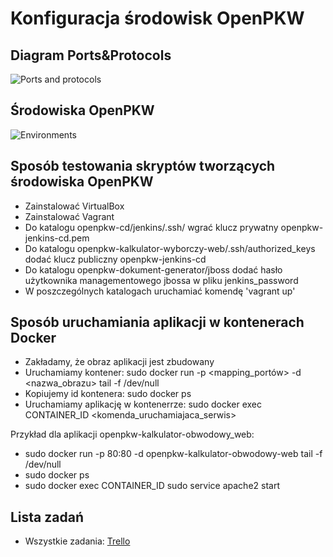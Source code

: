 # Konfiguracja środowisk OpenPKW

## Diagram Ports&Protocols

![Ports and protocols](https://raw.githubusercontent.com/openpkw/openpkw-devops/master/OpenPKW%20Ports%20and%20Protocols.png)

## Środowiska OpenPKW

![Environments](https://raw.githubusercontent.com/openpkw/openpkw-devops/master/OpenPKW%20Environments.png)

## Sposób testowania skryptów tworzących środowiska OpenPKW
* Zainstalować VirtualBox
* Zainstalować Vagrant
* Do katalogu openpkw-cd/jenkins/.ssh/ wgrać klucz prywatny openpkw-jenkins-cd.pem
* Do katalogu openpkw-kalkulator-wyborczy-web/.ssh/authorized_keys dodać klucz publiczny openpkw-jenkins-cd
* Do katalogu openpkw-dokument-generator/jboss dodać hasło użytkownika managementowego jbossa w pliku jenkins_password
* W poszczególnych katalogach uruchamiać komendę 'vagrant up'

## Sposób uruchamiania aplikacji w kontenerach Docker
* Zakładamy, że obraz aplikacji jest zbudowany
* Uruchamiamy kontener: sudo docker run -p <mapping_portów> -d <nazwa_obrazu> tail -f /dev/null
* Kopiujemy id kontenera: sudo docker ps
* Uruchamiamy aplikację w kontenerrze: sudo docker exec CONTAINER_ID <komenda_uruchamiajaca_serwis>

Przykład dla aplikacji openpkw-kalkulator-obwodowy_web:
* sudo docker run -p 80:80 -d openpkw-kalkulator-obwodowy-web tail -f /dev/null
* sudo docker ps
* sudo docker exec CONTAINER_ID sudo service apache2 start

## Lista zadań
* Wszystkie zadania: [Trello](https://trello.com/b/pfN6MeTO/openpkw-kalkulator-obwodowy-web)
